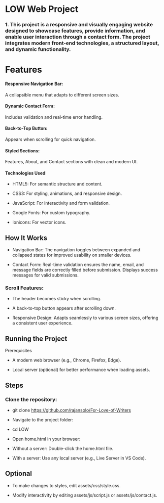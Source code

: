 # LOW Web Project

### 1. This project is a responsive and visually engaging website designed to showcase features, provide information, and enable user interaction through a contact form. The project integrates modern front-end technologies, a structured layout, and dynamic functionality.

# Features

#### Responsive Navigation Bar:

A collapsible menu that adapts to different screen sizes.

#### Dynamic Contact Form:

Includes validation and real-time error handling.

#### Back-to-Top Button:

Appears when scrolling for quick navigation.

#### Styled Sections:

Features, About, and Contact sections with clean and modern UI.

#### Technologies Used

- HTML5: For semantic structure and content.

- CSS3: For styling, animations, and responsive design.

- JavaScript: For interactivity and form validation.

- Google Fonts: For custom typography.

- Ionicons: For vector icons.

## How It Works

- Navigation Bar: The navigation toggles between expanded and collapsed states for improved usability on smaller devices.

- Contact Form: Real-time validation ensures the name, email, and message fields are correctly filled before submission. Displays success messages for valid submissions.

### Scroll Features:

- The header becomes sticky when scrolling.

- A back-to-top button appears after scrolling down.

- Responsive Design: Adapts seamlessly to various screen sizes, offering a consistent user experience.

## Running the Project

Prerequisites

- A modern web browser (e.g., Chrome, Firefox, Edge).

- Local server (optional) for better performance when loading assets.

## Steps

### Clone the repository:

- git clone https://github.com/rajansolo/For-Love-of-Writers

- Navigate to the project folder:

- cd LOW

- Open home.html in your browser:

- Without a server: Double-click the home.html file.

- With a server: Use any local server (e.g., Live Server in VS Code).

## Optional

- To make changes to styles, edit assets/css/style.css.

- Modify interactivity by editing assets/js/script.js or assets/js/contact.js.
